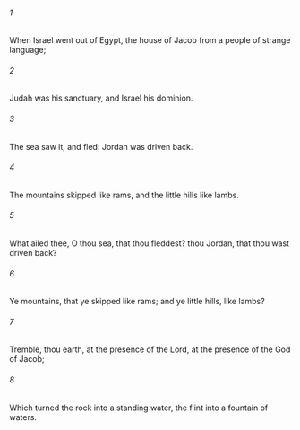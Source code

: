 ###### 1
When Israel went out of Egypt, the house of Jacob from a people of strange language;

###### 2
Judah was his sanctuary, and Israel his dominion.

###### 3
The sea saw it, and fled: Jordan was driven back.

###### 4
The mountains skipped like rams, and the little hills like lambs.

###### 5
What ailed thee, O thou sea, that thou fleddest? thou Jordan, that thou wast driven back?

###### 6
Ye mountains, that ye skipped like rams; and ye little hills, like lambs?

###### 7
Tremble, thou earth, at the presence of the Lord, at the presence of the God of Jacob;

###### 8
Which turned the rock into a standing water, the flint into a fountain of waters.

